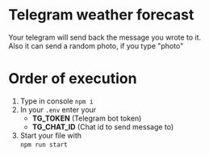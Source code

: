 # Telegram weather forecast

Your telegram will send back the message you wrote to it.\
Also it can send a random photo, if you type "photo"

# Order of execution

1. Type in console `npm i`
2. In your `.env` enter your 
    - **TG_TOKEN** (Telegram bot token) 
    - **TG_CHAT_ID** (Chat id to send message to)
3. Start your file with\
`npm run start`
